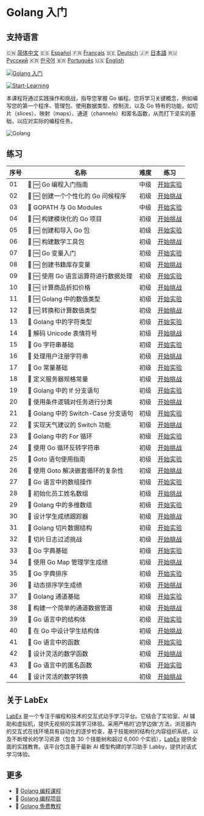 # Golang 入门

## 支持语言

🇨🇳 [简体中文](README_zh.md) 🇪🇸 [Español](README_es.md) 🇫🇷 [Français](README_fr.md) 🇩🇪 [Deutsch](README_de.md) 🇯🇵 [日本語](README_ja.md) 🇷🇺 [Русский](README_ru.md) 🇰🇷 [한국어](README_ko.md) 🇧🇷 [Português](README_pt.md) 🇺🇸 [English](README.md) 

[![Golang 入门](https://cover-creator.labex.io/golang-for-beginners.png?lang=zh)](https://labex.io/zh/courses/golang-for-beginners)

[![Start-Learning](https://img.shields.io/badge/Start-Learning-whitesmoke?style=for-the-badge)](https://labex.io/zh/courses/golang-for-beginners)

本课程将通过实践操作和挑战，指导您掌握 Go 编程。您将学习关键概念，例如编写您的第一个程序、管理包、使用数据类型、控制流，以及 Go 特有的功能，如切片（slices）、映射（maps）、通道（channels）和匿名函数，从而打下坚实的基础，以应对实际的编程任务。

![Golang](https://img.shields.io/badge/Golang-whitesmoke?style=for-the-badge&logo=golang)


## 练习

|   序号 | 名称                                 | 难度   | 练习                                                                                                                                           |
|--------|--------------------------------------|--------|------------------------------------------------------------------------------------------------------------------------------------------------|
|     01 | 🧩 🆓 Go 编程入门指南                | 中级   | <a target='_blank' href='https://labex.io/zh/labs/go-beginner-s-guide-to-go-programming-149062?course=golang-for-beginners'>开始实验</a>       |
|     02 | 🎯 🆓 创建一个个性化的 Go 问候程序   | 初级   | <a target='_blank' href='https://labex.io/zh/labs/go-craft-a-personalized-go-greeting-435633?course=golang-for-beginners'>开始挑战</a>         |
|     03 | 🧩  GOPATH 与 Go Modules             | 中级   | <a target='_blank' href='https://labex.io/zh/labs/go-gopath-and-module-149063?course=golang-for-beginners'>开始实验</a>                        |
|     04 | 🎯 🆓 构建模块化的 Go 项目           | 初级   | <a target='_blank' href='https://labex.io/zh/labs/go-build-a-modular-go-project-435640?course=golang-for-beginners'>开始挑战</a>               |
|     05 | 🧩 🆓 创建和导入 Go 包               | 初级   | <a target='_blank' href='https://labex.io/zh/labs/go-creating-and-importing-go-packages-149064?course=golang-for-beginners'>开始实验</a>       |
|     06 | 🎯 🆓 构建数学工具包                 | 初级   | <a target='_blank' href='https://labex.io/zh/labs/go-build-a-math-utility-package-435676?course=golang-for-beginners'>开始挑战</a>             |
|     07 | 🧩 🆓 Go 变量入门                    | 初级   | <a target='_blank' href='https://labex.io/zh/labs/go-introduction-to-go-variables-149065?course=golang-for-beginners'>开始实验</a>             |
|     08 | 🎯 🆓 创建书籍库存变量               | 初级   | <a target='_blank' href='https://labex.io/zh/labs/go-craft-book-inventory-variables-435684?course=golang-for-beginners'>开始挑战</a>           |
|     09 | 🧩 🆓 使用 Go 语言运算符进行数据处理 | 初级   | <a target='_blank' href='https://labex.io/zh/labs/go-data-processing-with-operators-in-golang-149066?course=golang-for-beginners'>开始实验</a> |
|     10 | 🎯 🆓 计算商品折扣价格               | 初级   | <a target='_blank' href='https://labex.io/zh/labs/calculate-product-discount-price-435694?course=golang-for-beginners'>开始挑战</a>            |
|     11 | 🧩 🆓 Golang 中的数值类型            | 初级   | <a target='_blank' href='https://labex.io/zh/labs/go-numerical-types-in-golang-149067?course=golang-for-beginners'>开始实验</a>                |
|     12 | 🎯 🆓 转换和计算数值类型             | 初级   | <a target='_blank' href='https://labex.io/zh/labs/convert-and-calculate-numeric-types-435824?course=golang-for-beginners'>开始挑战</a>         |
|     13 | 🧩  Golang 中的字符类型              | 初级   | <a target='_blank' href='https://labex.io/zh/labs/go-character-types-in-golang-149068?course=golang-for-beginners'>开始实验</a>                |
|     14 | 🎯  解码 Unicode 表情符号            | 初级   | <a target='_blank' href='https://labex.io/zh/labs/go-decode-unicode-emojis-435852?course=golang-for-beginners'>开始挑战</a>                    |
|     15 | 🧩  Go 字符串基础                    | 初级   | <a target='_blank' href='https://labex.io/zh/labs/go-go-string-fundamentals-149069?course=golang-for-beginners'>开始实验</a>                   |
|     16 | 🎯  处理用户注册字符串               | 初级   | <a target='_blank' href='https://labex.io/zh/labs/go-process-user-registration-strings-436083?course=golang-for-beginners'>开始挑战</a>        |
|     17 | 🧩  Go 常量基础                      | 初级   | <a target='_blank' href='https://labex.io/zh/labs/go-go-constants-fundamentals-149070?course=golang-for-beginners'>开始实验</a>                |
|     18 | 🎯  定义服务器规格常量               | 初级   | <a target='_blank' href='https://labex.io/zh/labs/go-define-server-size-constants-436400?course=golang-for-beginners'>开始挑战</a>             |
|     19 | 🧩  Golang 中的 If 分支语句          | 初级   | <a target='_blank' href='https://labex.io/zh/labs/go-if-branch-statement-in-golang-149071?course=golang-for-beginners'>开始实验</a>            |
|     20 | 🎯  使用条件逻辑对任务进行分类       | 初级   | <a target='_blank' href='https://labex.io/zh/labs/go-sort-tasks-with-conditional-logic-436418?course=golang-for-beginners'>开始挑战</a>        |
|     21 | 🧩  Golang 中的 Switch-Case 分支语句 | 初级   | <a target='_blank' href='https://labex.io/zh/labs/go-switch-case-branch-statements-in-golang-149072?course=golang-for-beginners'>开始实验</a>  |
|     22 | 🎯  实现天气建议的 Switch 功能       | 初级   | <a target='_blank' href='https://labex.io/zh/labs/go-implement-weather-advice-switch-436449?course=golang-for-beginners'>开始挑战</a>          |
|     23 | 🧩  Golang 中的 For 循环             | 初级   | <a target='_blank' href='https://labex.io/zh/labs/go-for-loops-in-golang-149073?course=golang-for-beginners'>开始实验</a>                      |
|     24 | 🎯  使用 Go 循环反转字符串           | 初级   | <a target='_blank' href='https://labex.io/zh/labs/go-reverse-string-with-go-loop-436520?course=golang-for-beginners'>开始挑战</a>              |
|     25 | 🧩  Goto 语句使用指南                | 初级   | <a target='_blank' href='https://labex.io/zh/labs/go-goto-statement-usage-149074?course=golang-for-beginners'>开始实验</a>                     |
|     26 | 🎯  使用 Goto 解决嵌套循环的复杂性   | 初级   | <a target='_blank' href='https://labex.io/zh/labs/go-solve-nested-loop-complexity-with-goto-436529?course=golang-for-beginners'>开始挑战</a>   |
|     27 | 🧩  Go 语言中的数组操作              | 初级   | <a target='_blank' href='https://labex.io/zh/labs/go-array-operations-in-golang-149075?course=golang-for-beginners'>开始实验</a>               |
|     28 | 🎯  初始化员工姓名数组               | 初级   | <a target='_blank' href='https://labex.io/zh/labs/go-initialize-employee-names-array-436643?course=golang-for-beginners'>开始挑战</a>          |
|     29 | 🧩  Golang 中的多维数组              | 初级   | <a target='_blank' href='https://labex.io/zh/labs/go-multidimensional-arrays-in-golang-149076?course=golang-for-beginners'>开始实验</a>        |
|     30 | 🎯  设计学生成绩跟踪器               | 初级   | <a target='_blank' href='https://labex.io/zh/labs/go-design-a-student-grade-tracker-436649?course=golang-for-beginners'>开始挑战</a>           |
|     31 | 🧩  Golang 切片数据结构              | 初级   | <a target='_blank' href='https://labex.io/zh/labs/go-golang-slice-data-structures-149077?course=golang-for-beginners'>开始实验</a>             |
|     32 | 🎯  切片日志过滤挑战                 | 初级   | <a target='_blank' href='https://labex.io/zh/labs/go-slice-log-filter-challenge-436686?course=golang-for-beginners'>开始挑战</a>               |
|     33 | 🧩  Go 字典基础                      | 初级   | <a target='_blank' href='https://labex.io/zh/labs/go-go-dictionary-fundamentals-149080?course=golang-for-beginners'>开始实验</a>               |
|     34 | 🎯  使用 Go Map 管理学生成绩         | 初级   | <a target='_blank' href='https://labex.io/zh/labs/go-manage-student-grades-with-go-maps-436735?course=golang-for-beginners'>开始挑战</a>       |
|     35 | 🧩  Go 字典排序                      | 初级   | <a target='_blank' href='https://labex.io/zh/labs/go-sorting-go-dictionaries-149095?course=golang-for-beginners'>开始实验</a>                  |
|     36 | 🎯  动态排序学生成绩                 | 初级   | <a target='_blank' href='https://labex.io/zh/labs/go-sort-student-grades-dynamically-437203?course=golang-for-beginners'>开始挑战</a>          |
|     37 | 🧩  Golang 通道基础                  | 初级   | <a target='_blank' href='https://labex.io/zh/labs/go-channel-primitives-in-golang-149096?course=golang-for-beginners'>开始实验</a>             |
|     38 | 🎯  构建一个简单的通道数据管道       | 初级   | <a target='_blank' href='https://labex.io/zh/labs/go-build-a-simple-channel-data-pipeline-437199?course=golang-for-beginners'>开始挑战</a>     |
|     39 | 🧩  Go 语言中的结构体                | 初级   | <a target='_blank' href='https://labex.io/zh/labs/go-structures-in-golang-149097?course=golang-for-beginners'>开始实验</a>                     |
|     40 | 🎯  在 Go 中设计学生结构体           | 初级   | <a target='_blank' href='https://labex.io/zh/labs/go-design-student-struct-in-go-437202?course=golang-for-beginners'>开始挑战</a>              |
|     41 | 🧩  Go 语言中的函数                  | 初级   | <a target='_blank' href='https://labex.io/zh/labs/go-functions-in-golang-149098?course=golang-for-beginners'>开始实验</a>                      |
|     42 | 🎯  设计灵活的数学函数               | 初级   | <a target='_blank' href='https://labex.io/zh/labs/go-design-flexible-math-function-437200?course=golang-for-beginners'>开始挑战</a>            |
|     43 | 🧩  Go 语言中的匿名函数              | 初级   | <a target='_blank' href='https://labex.io/zh/labs/go-anonymous-functions-in-golang-149099?course=golang-for-beginners'>开始实验</a>            |
|     44 | 🎯  设计灵活的数学转换               | 初级   | <a target='_blank' href='https://labex.io/zh/labs/go-design-flexible-math-transformations-437201?course=golang-for-beginners'>开始挑战</a>     |

## 关于 LabEx

[LabEx](https://labex.io) 是一个专注于编程和技术的交互式动手学习平台。它结合了实验室、AI 辅助和虚拟机，提供无视频的实践学习体验。采用严格的'边学边做'方法，浏览器内的交互式在线环境具有自动化的逐步检查，基于技能树的结构化内容组织系统，以及不断增长的学习资源（包含 30 个技能树和超过 6,000 个实验），[LabEx](https://labex.io) 提供全面的实践教育。该平台包含基于最新 AI 模型构建的学习助手 Labby，提供对话式学习体验。

## 更多

- 🔗 [Golang 编程课程](https://github.com/labex-labs/awesome-programming-courses)
- 🔗 [Golang 编程项目](https://github.com/labex-labs/awesome-programming-projects)
- 🔗 [Golang 免费教程](https://github.com/labex-labs/go-free-tutorials)

